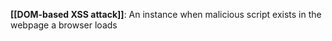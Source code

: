 **[[DOM-based XSS attack]]**: An instance when malicious script exists in the webpage a browser loads
